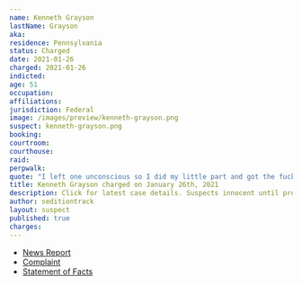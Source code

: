 ```yaml
---
name: Kenneth Grayson
lastName: Grayson
aka:
residence: Pennsylvania
status: Charged
date: 2021-01-26
charged: 2021-01-26
indicted:
age: 51
occupation:
affiliations:
jurisdiction: Federal
image: /images/preview/kenneth-grayson.png
suspect: kenneth-grayson.png
booking:
courtroom:
courthouse:
raid:
perpwalk:
quote: "I left one unconscious so I did my little part and got the fuck out before I got arrested"
title: Kenneth Grayson charged on January 26th, 2021
description: Click for latest case details. Suspects innocent until proven guilty.
author: seditiontrack
layout: suspect
published: true
charges:
---
```

- [News Report](https://www.post-gazette.com/news/crime-courts/2021/01/26/Bridgeville-kenneth-grayson-charged-connection-Capitol-riot-insurrection/stories/202101260151)
- [Complaint](https://www.justice.gov/opa/page/file/1360506/download)
- [Statement of Facts](https://www.justice.gov/opa/page/file/1360506/download)
